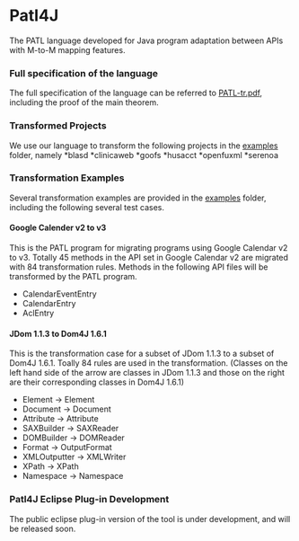 # Patl4J
The PATL language developed for Java program adaptation between APIs with M-to-M mapping features.

### Full specification of the language
The full specification of the language can be referred to [PATL-tr.pdf](https://github.com/Mestway/Patl4J/blob/master/PATL-tr.pdf), including the proof of the main theorem.

### Transformed Projects
We use our language to transform the following projects in the [examples](https://github.com/Mestway/Patl4J/tree/master/examples) folder, namely
  *blasd
  *clinicaweb
  *goofs
  *husacct
  *openfuxml
  *serenoa

### Transformation Examples
Several transformation examples are provided in the [examples](https://github.com/Mestway/Patl4J/tree/master/examples) folder, including the following several test cases.
#### Google Calender v2 to v3
  
  This is the PATL program for migrating programs using Google Calendar v2 to v3. Totally 45 methods in the API set in Google Calendar v2 are migrated with 84 transformation rules. Methods in the following API files will be transformed by the PATL program. 
  * CalendarEventEntry
  * CalendarEntry
  * AclEntry
  
#### JDom 1.1.3 to Dom4J 1.6.1
  
  This is the transformation case for a subset of JDom 1.1.3 to a subset of Dom4J 1.6.1. Toally 84 rules are used in the transformation.
  (Classes on the left hand side of the arrow are classes in JDom 1.1.3 and those on the right are their corresponding classes in Dom4J 1.6.1)
  * Element -> Element
  * Document -> Document
  * Attribute -> Attribute
  * SAXBuilder -> SAXReader
  * DOMBuilder -> DOMReader
  * Format -> OutputFormat
  * XMLOutputter -> XMLWriter
  * XPath -> XPath
  * Namespace -> Namespace

### Patl4J Eclipse Plug-in Development

The public eclipse plug-in version of the tool is under development, and will be released soon.

